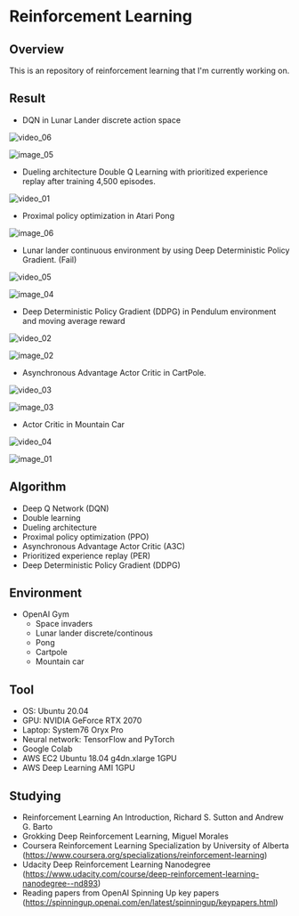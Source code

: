 # Reinforcement Learning

## Overview

This is an repository of reinforcement learning that I'm currently working on.

## Result

* DQN in Lunar Lander discrete action space

![video_06](https://github.com/yukikitayama/reinforcement-learning/blob/master/video/dqn_lunar_lander.gif)

![image_05](https://github.com/yukikitayama/reinforcement-learning/blob/master/image/dqn_lunar_lander_score.png)

* Dueling architecture Double Q Learning with prioritized experience replay after training 4,500 episodes.

![video_01](https://github.com/yukikitayama/reinforcement-learning/blob/master/video/space_invaders_duel_eps4500_short.gif)

* Proximal policy optimization in Atari Pong

![image_06](https://github.com/yukikitayama/reinforcement-learning/blob/master/image/ppo_pong_score.png)

* Lunar lander continuous environment by using Deep Deterministic Policy Gradient. (Fail)

![video_05](https://github.com/yukikitayama/reinforcement-learning/blob/master/video/llc_ddpg.gif)

![image_04](https://github.com/yukikitayama/reinforcement-learning/blob/master/image/llc_ddpg_moving_average_reward.png)

* Deep Deterministic Policy Gradient (DDPG) in Pendulum environment and moving average reward

![video_02](https://github.com/yukikitayama/reinforcement-learning/blob/master/video/ddpg_pendulum.gif)

![image_02](https://github.com/yukikitayama/reinforcement-learning/blob/master/image/ddpg_pendulum_v2.png)

* Asynchronous Advantage Actor Critic in CartPole.

![video_03](https://github.com/yukikitayama/reinforcement-learning/blob/master/video/cartpole_a3c.gif)

![image_03](https://github.com/yukikitayama/reinforcement-learning/blob/master/image/reward_a3c_cartpole.png)

* Actor Critic in Mountain Car

![video_04](https://github.com/yukikitayama/reinforcement-learning/blob/master/video/actor_critic_mountaincar.gif)

![image_01](https://github.com/yukikitayama/reinforcement-learning/blob/master/image/reward_duel_space_invaders.png)

## Algorithm

* Deep Q Network (DQN)
* Double learning
* Dueling architecture
* Proximal policy optimization (PPO)
* Asynchronous Advantage Actor Critic (A3C)
* Prioritized experience replay (PER)
* Deep Deterministic Policy Gradient (DDPG)

## Environment

* OpenAI Gym
  * Space invaders
  * Lunar lander discrete/continous
  * Pong
  * Cartpole
  * Mountain car

## Tool

* OS: Ubuntu 20.04
* GPU: NVIDIA GeForce RTX 2070
* Laptop: System76 Oryx Pro
* Neural network: TensorFlow and PyTorch
* Google Colab
* AWS EC2 Ubuntu 18.04 g4dn.xlarge 1GPU
* AWS Deep Learning AMI 1GPU

## Studying

* Reinforcement Learning An Introduction, Richard S. Sutton and Andrew G. Barto
* Grokking Deep Reinforcement Learning, Miguel Morales
* Coursera Reinforcement Learning Specialization by University of Alberta (https://www.coursera.org/specializations/reinforcement-learning)
* Udacity Deep Reinforcement Learning Nanodegree (https://www.udacity.com/course/deep-reinforcement-learning-nanodegree--nd893)
* Reading papers from OpenAI Spinning Up key papers (https://spinningup.openai.com/en/latest/spinningup/keypapers.html)
